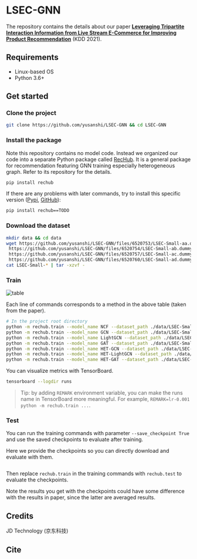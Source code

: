 # LSEC-GNN

The repository contains the details about our paper **[Leveraging Tripartite Interaction Information from Live Stream E-Commerce for Improving Product Recommendation](https://arxiv.org/abs/TODO.pdf)** (KDD 2021).

## Requirements

- Linux-based OS
- Python 3.6+

## Get started

### Clone the project

```bash
git clone https://github.com/yusanshi/LSEC-GNN && cd LSEC-GNN
```

### Install the package

Note this repository contains no model code. Instead we organized our code into a separate Python package called [RecHub](https://github.com/yusanshi/RecHub/). It is a general package for recommendation featuring GNN training especially heterogeneous graph. Refer to its repository for the details.

```bash
pip install rechub
```

If there are any problems with later commands, try to install this specific version ([Pypi](https://pypi.org/project/rechub/TODO/), [GitHub](https://github.com/yusanshi/RecHub/tree/TODO-hash)):

```bash
pip install rechub==TODO
```

### Download the dataset

```bash
mkdir data && cd data
wget https://github.com/yusanshi/LSEC-GNN/files/6520753/LSEC-Small-aa.dummy.gz \
 https://github.com/yusanshi/LSEC-GNN/files/6520754/LSEC-Small-ab.dummy.gz \
 https://github.com/yusanshi/LSEC-GNN/files/6520757/LSEC-Small-ac.dummy.gz \
 https://github.com/yusanshi/LSEC-GNN/files/6520760/LSEC-Small-ad.dummy.gz
cat LSEC-Small-* | tar -xzvf -
```

### Train

![table](https://user-images.githubusercontent.com/36265606/119290511-33271580-bc7f-11eb-84bc-e485fd4ab93b.png)

Each line of commands corresponds to a method in the above table (taken from the paper).

```bash
# In the project root directory
python -m rechub.train --model_name NCF --dataset_path ./data/LSEC-Small --metadata_path ./metadata/LSEC.json --edge_choice 0 --training_task_choice 0 --evaluation_task_choice 0
python -m rechub.train --model_name GCN --dataset_path ./data/LSEC-Small --metadata_path ./metadata/LSEC.json --edge_choice 0 --training_task_choice 0 --evaluation_task_choice 0
python -m rechub.train --model_name LightGCN --dataset_path ./data/LSEC-Small --metadata_path ./metadata/LSEC.json --edge_choice 0 --training_task_choice 0 --evaluation_task_choice 0
python -m rechub.train --model_name GAT --dataset_path ./data/LSEC-Small --metadata_path ./metadata/LSEC.json --edge_choice 0 --training_task_choice 0 --evaluation_task_choice 0
python -m rechub.train --model_name HET-GCN --dataset_path ./data/LSEC-Small --metadata_path ./metadata/LSEC.json --edge_choice 0 1 2 --training_task_choice 0 1 --evaluation_task_choice 0
python -m rechub.train --model_name HET-LightGCN --dataset_path ./data/LSEC-Small --metadata_path ./metadata/LSEC.json --edge_choice 0 1 2 --training_task_choice 0 1 --evaluation_task_choice 0
python -m rechub.train --model_name HET-GAT --dataset_path ./data/LSEC-Small --metadata_path ./metadata/LSEC.json --edge_choice 0 1 2 --training_task_choice 0 1 --evaluation_task_choice 0
```

You can visualize metrics with TensorBoard.

```bash
tensorboard --logdir runs
```

> Tip: by adding `REMARK` environment variable, you can make the runs name in TensorBoard more meaningful. For example, `REMARK=lr-0.001 python -m rechub.train ...`.

### Test

You can run the training commands with parameter `--save_checkpoint True` and use the saved checkpoints to evaluate after training.

Here we provide the checkpoints so you can directly download and evaluate with them.

```

```

Then replace `rechub.train` in the training commands with `rechub.test` to evaluate the checkpoints.

Note the results you get with the checkpoints could have some difference with the results in paper, since the latter are averaged results.

## Credits

JD Technology (京东科技)

## Cite

```TODO

```
